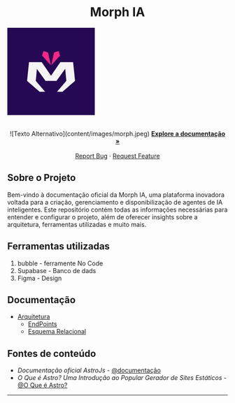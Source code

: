 <p align="center">
  <h1 align="center">Morph IA</h1>
  
  ![Texto Alternativo](content/images/morph.jpeg)


  <p align="center">
    <br />
    ![Texto Alternativo](content/images/morph.jpeg)
    <a href="https://morphia.com.br"><strong>Explore a documentação »</strong></a>
    <br />
    <br />
    <a href="https://github.com/Juniorbasck/astro4noobs/issues">Report Bug</a>
    ·
    <a href="https://github.com/Juniorbasck/astro4noobs/
      issues">Request Feature</a>
  </p>
</p>
    
 <!-- ABOUT THE PROJECT -->

## Sobre o Projeto
Bem-vindo à documentação oficial da Morph IA, uma plataforma inovadora voltada para a criação, gerenciamento e disponibilização de agentes de IA inteligentes. Este repositório contém todas as informações necessárias para entender e configurar o projeto, além de oferecer insights sobre a arquitetura, ferramentas utilizadas e muito mais.

<!-- ROADMAP OF PROJECT -->

## Ferramentas utilizadas

1. bubble - ferramente No Code 
2. Supabase - Banco de dads 
3. Figma - Design 
   
## Documentação 

- [Arquitetura](https://github.com/Juniorbasck/astro4noobs/tree/main/content/intro)
  - [EndPoints](https://github.com/Juniorbasck/astro4noobs/tree/main/content/intro/whyastro.md)
  - [Esquema Relacional](https://github.com/Juniorbasck/astro4noobs/tree/main/content/intro/instalacao.md)
<!--  - [Hello World!](https://github.com/Juniorbasck/astro4noobs/tree/main/content/intro/helloworld.md)
- [Conceitos](https://github.com/lanjoni/clojure4noobs/tree/main/content/conceitos)
  - [Estruturas de Dados](https://github.com/lanjoni/clojure4noobs/tree/main/content/conceitos/estruturas.md)
  - [Vetores](https://github.com/lanjoni/clojure4noobs/tree/main/content/conceitos/vetores.md)
- [Projeto](https://github.com/lanjoni/clojure4noobs/tree/main/content/conceitos)](url) -->
<!-- CONTRIBUTING -->


<!-- ## Como Contribuir

Contribuições fazem com que a comunidade open source seja um lugar incrível para aprender, inspirar e criar. Todas contribuições
são **extremamente apreciadas**

1. Realize um Fork do projeto
2. Crie um branch com a nova feature (`git checkout -b feature/featureDaora`)
3. Realize o Commit (`git commit -m 'Adicionado conteudo daora'`)
4. Realize o Push no Branch (`git push origin feature/featureDaora`)
5. Abra um Pull Request](url)
-->


## Fontes de conteúdo

- *Documentação oficial AstroJs* - [@documentação](https://astro.build/)
- *O Que é Astro? Uma Introdução ao Popular Gerador de Sites Estáticos* - [@O Que é Astro?](https://kinsta.com/pt/blog/astro-js/)

---

<p align="center">
  
</p>
